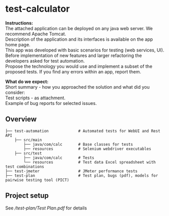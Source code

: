 # test-calculator

**Instructions:**  
The attached application can be deployed on any java web server. We recommend Apache Tomcat.   
Description of the application and its interfaces is available on the app home page.  
This app was developed with basic scenarios for testing (web services, UI).  
Before implementation of new features and larger refactoring the developers asked for test automation.  
Propose the technology you would use and implement a subset of the proposed tests. 
If you find any errors within an app, report them.  

**What do we expect:**  
Short summary - how you approached the solution and what did you consider:  
Test scripts - as attachment.  
Example of bug reports for selected issues.  
  
  
## Overview
```
├── test-automation             # Automated tests for WebUI and Rest API  
    ├── src/main                  
        ├── java/com/calc       # Base classes for tests  
        ├── resources           # Selenium webdriver executables  
    ├── src/test                     
        ├── java/com/calc       # Tests  
        └── resources           # Test data Excel spreadsheet with test combinations    
├── test-jmeter                 # JMeter performance tests  
├── test-plan                   # Test plan, bugs (pdf), models for pairwise testing tool (PICT)  
```  
## Project setup  
See */test-plan/Test Plan.pdf* for details  

